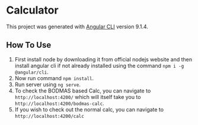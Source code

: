 # Calculator

This project was generated with [Angular CLI](https://github.com/angular/angular-cli) version 9.1.4.

## How To Use

1. First install node by downloading it from official nodejs website and then install angular cli if not already installed using the command `npm i -g @angular/cli`.
2. Now run command `npm install`.
3. Run server using `ng serve`.
4. To check the BODMAS based Calc, you can navigate to `http://localhost:4200/` which will itself take you to `http://localhost:4200/bodmas-calc`.
5. If you wish to check out the normal calc, you can navigate to `http://localhost:4200/calc`
